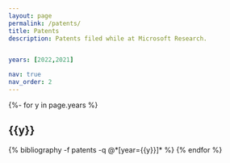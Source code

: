 ```yaml
---
layout: page
permalink: /patents/
title: Patents
description: Patents filed while at Microsoft Research.


years: [2022,2021]

nav: true
nav_order: 2
---
```

<!-- _pages/publications.md -->
<div class="publications">

{%- for y in page.years %}
  <h2 class="year">{{y}}</h2>
  {% bibliography -f patents -q @*[year={{y}}]* %}
{% endfor %}

</div>

